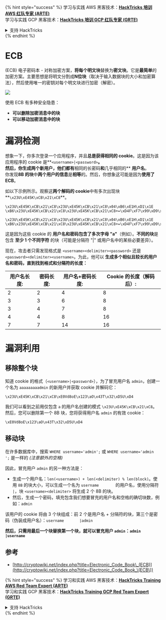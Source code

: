 {% hint style="success" %}
学习与实践 AWS 黑客技术：<img src="/.gitbook/assets/arte.png" alt="" data-size="line">[**HackTricks 培训 AWS 红队专家 (ARTE)**](https://training.hacktricks.xyz/courses/arte)<img src="/.gitbook/assets/arte.png" alt="" data-size="line">\
学习与实践 GCP 黑客技术：<img src="/.gitbook/assets/grte.png" alt="" data-size="line">[**HackTricks 培训 GCP 红队专家 (GRTE)**<img src="/.gitbook/assets/grte.png" alt="" data-size="line">](https://training.hacktricks.xyz/courses/grte)

<details>

<summary>支持 HackTricks</summary>

* 查看 [**订阅计划**](https://github.com/sponsors/carlospolop)!
* **加入** 💬 [**Discord 群组**](https://discord.gg/hRep4RUj7f) 或 [**Telegram 群组**](https://t.me/peass) 或 **关注** 我们的 **Twitter** 🐦 [**@hacktricks\_live**](https://twitter.com/hacktricks\_live)**.**
* **通过向** [**HackTricks**](https://github.com/carlospolop/hacktricks) 和 [**HackTricks Cloud**](https://github.com/carlospolop/hacktricks-cloud) GitHub 仓库提交 PR 来分享黑客技巧。

</details>
{% endhint %}


# ECB

(ECB) 电子密码本 - 对称加密方案，**将每个明文块**替换为**密文块**。它是**最简单**的加密方案。主要思想是将明文分割成**N位块**（取决于输入数据块的大小和加密算法），然后使用唯一的密钥对每个明文块进行加密（解密）。

![](https://upload.wikimedia.org/wikipedia/commons/thumb/e/e6/ECB_decryption.svg/601px-ECB_decryption.svg.png)

使用 ECB 有多种安全隐患：

* **可以删除加密消息中的块**
* **可以移动加密消息中的块**

# 漏洞检测

想象一下，你多次登录一个应用程序，并且**总是获得相同的 cookie**。这是因为该应用程序的 cookie 是**`<username>|<password>`**。\
然后，你生成两个新用户，他们都有**相同的长密码**和**几乎相同的** **用户名**。\
你发现**8B 的块**中**两个用户的信息**是**相等**的。然后，你想象这可能是因为**使用了 ECB**。

如以下示例所示。观察这**两个解码的 cookie**中有多次出现块**`\x23U\xE45K\xCB\x21\xC8`**。
```
\x23U\xE45K\xCB\x21\xC8\x23U\xE45K\xCB\x21\xC8\x04\xB6\xE1H\xD1\x1E \xB6\x23U\xE45K\xCB\x21\xC8\x23U\xE45K\xCB\x21\xC8+=\xD4F\xF7\x99\xD9\xA9

\x23U\xE45K\xCB\x21\xC8\x23U\xE45K\xCB\x21\xC8\x04\xB6\xE1H\xD1\x1E \xB6\x23U\xE45K\xCB\x21\xC8\x23U\xE45K\xCB\x21\xC8+=\xD4F\xF7\x99\xD9\xA9
```
这是因为这些 cookie 的 **用户名和密码包含了多次字母 "a"**（例如）。**不同的块**是包含 **至少 1 个不同字符** 的块（可能是分隔符 "|" 或用户名中的某些必要差异）。

现在，攻击者只需发现格式是 `<username><delimiter><password>` 还是 `<password><delimiter><username>`。为此，他可以 **生成多个相似且较长的用户名和密码，直到找到格式和分隔符的长度：**

| 用户名长度: | 密码长度: | 用户名+密码长度: | Cookie 的长度（解码后）: |
| ------------ | ---------- | ----------------- | ------------------------- |
| 2            | 2          | 4                 | 8                         |
| 3            | 3          | 6                 | 8                         |
| 3            | 4          | 7                 | 8                         |
| 4            | 4          | 8                 | 16                        |
| 7            | 7          | 14                | 16                        |

# 漏洞利用

## 移除整个块

知道 cookie 的格式（`<username>|<password>`），为了冒充用户名 `admin`，创建一个名为 `aaaaaaaaadmin` 的新用户并获取 cookie 并解码它：
```
\x23U\xE45K\xCB\x21\xC8\xE0Vd8oE\x123\aO\x43T\x32\xD5U\xD4
```
我们可以看到之前用仅包含 `a` 的用户名创建的模式 `\x23U\xE45K\xCB\x21\xC8`。\
然后，您可以删除第一个 8B 块，您将获得用户名 `admin` 的有效 cookie：
```
\xE0Vd8oE\x123\aO\x43T\x32\xD5U\xD4
```
## 移动块

在许多数据库中，搜索 `WHERE username='admin';` 或 `WHERE username='admin    ';` 是一样的 _(注意额外的空格)_

因此，冒充用户 `admin` 的另一种方法是：

* 生成一个用户名：`len(<username>) + len(<delimiter) % len(block)`。使用 `8B` 的块大小，可以生成一个名为 `username       ` 的用户名，使用分隔符 `|`，块 `<username><delimiter>` 将生成 2 个 8B 的块。
* 然后，生成一个密码，填充包含我们想要冒充的用户名和空格的确切块数，例如：`admin   `

该用户的 cookie 将由 3 个块组成：前 2 个是用户名 + 分隔符的块，第三个是密码（伪装成用户名）：`username       |admin   `

**然后，只需用最后一个块替换第一个块，就可以冒充用户 `admin`：`admin          |username`**

## 参考

* [http://cryptowiki.net/index.php?title=Electronic_Code_Book\_(ECB)](http://cryptowiki.net/index.php?title=Electronic_Code_Book_\(ECB\))


{% hint style="success" %}
学习和实践 AWS 黑客技术：<img src="/.gitbook/assets/arte.png" alt="" data-size="line">[**HackTricks Training AWS Red Team Expert (ARTE)**](https://training.hacktricks.xyz/courses/arte)<img src="/.gitbook/assets/arte.png" alt="" data-size="line">\
学习和实践 GCP 黑客技术：<img src="/.gitbook/assets/grte.png" alt="" data-size="line">[**HackTricks Training GCP Red Team Expert (GRTE)**<img src="/.gitbook/assets/grte.png" alt="" data-size="line">](https://training.hacktricks.xyz/courses/grte)

<details>

<summary>支持 HackTricks</summary>

* 查看 [**订阅计划**](https://github.com/sponsors/carlospolop)!
* **加入** 💬 [**Discord 群组**](https://discord.gg/hRep4RUj7f) 或 [**电报群组**](https://t.me/peass) 或 **在** **Twitter** 🐦 **上关注我们** [**@hacktricks\_live**](https://twitter.com/hacktricks\_live)**.**
* **通过向** [**HackTricks**](https://github.com/carlospolop/hacktricks) 和 [**HackTricks Cloud**](https://github.com/carlospolop/hacktricks-cloud) github 仓库提交 PR 来分享黑客技巧。

</details>
{% endhint %}
